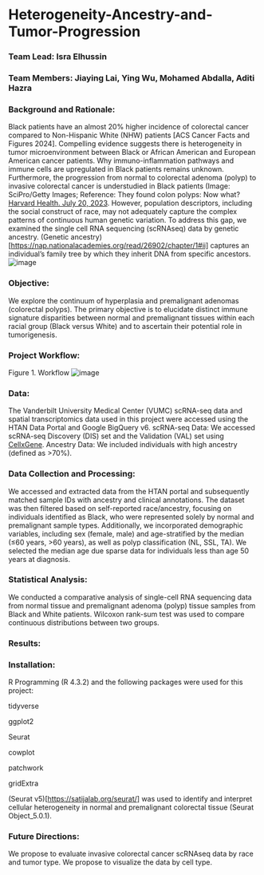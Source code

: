 # Heterogeneity-Ancestry-and-Tumor-Progression
### Team Lead: Isra Elhussin

### Team Members: Jiaying Lai, Ying Wu, Mohamed Abdalla, Aditi Hazra

### Background and Rationale:
Black patients have an almost 20% higher incidence of colorectal cancer compared to Non-Hispanic White (NHW) patients [ACS Cancer Facts and Figures 2024]. Compelling evidence suggests there is heterogeneity in tumor microenvironment between Black or African American and European American cancer patients. Why immuno-inflammation pathways and immune cells are upregulated in Black patients remains unknown. Furthermore, the progression from normal to colorectal adenoma (polyp) to invasive colorectal cancer is understudied in Black patients (Image: SciPro/Getty Images; Reference: They found colon polyps: Now what? [Harvard Health. July 20, 2023](https://www.health.harvard.edu/diseases-and-conditions/they-found-colon-polyps-now-what). However, population descriptors, including the social construct of race, may not adequately capture the complex patterns of continuous human genetic variation. To address this gap, we examined the single cell RNA sequencing (scRNAseq) data by genetic ancestry. (Genetic ancestry)[https://nap.nationalacademies.org/read/26902/chapter/1#ii] captures an individual’s family tree by which they inherit DNA from specific ancestors. 
![image](https://github.com/user-attachments/assets/d7e7f0b4-d6bc-4a73-bf41-dfa5d9052b9d)

### Objective: 
We explore the continuum of hyperplasia and premalignant adenomas (colorectal polyps). The primary objective is to elucidate distinct immune signature disparities between normal and premalignant tissues within each racial group (Black versus White) and to ascertain their potential role in tumorigenesis.

### Project Workflow:

Figure 1.  Workflow
![image](https://github.com/user-attachments/assets/23678e30-6083-4564-856e-37fc3daca475)


### Data:
The Vanderbilt University Medical Center (VUMC) scRNA-seq data and spatial transcriptomics data used in this project were accessed using the HTAN Data Portal and Google BigQuery v6. 
scRNA-seq Data: 
We accessed scRNA-seq Discovery (DIS) set and the Validation (VAL) set using [CellxGene](https://cellxgene.cziscience.com/collections/a48f5033-3438-4550-8574-cdff3263fdfd).
Ancestry Data:
We included individuals with high ancestry (defined as >70%).  


### Data Collection and Processing:

We accessed and extracted data from the HTAN portal and subsequently matched sample IDs with ancestry and clinical annotations. The dataset was then filtered based on self-reported race/ancestry, focusing on individuals identified as Black, who were represented solely by normal and premalignant sample types. Additionally, we incorporated demographic variables, including sex (female, male) and age-stratified by the median (≤60 years, >60 years), as well as polyp classification (NL, SSL, TA). We selected the median age due sparse data for individuals less than age 50 years at diagnosis.


### Statistical Analysis:
We conducted a comparative analysis of single-cell RNA sequencing data from normal tissue and premalignant adenoma (polyp) tissue samples from Black and White patients. Wilcoxon rank-sum test was used to compare continuous distributions between two groups.


### Results:



### Installation:
R Programming (R 4.3.2) and the following packages were used for this project: 

tidyverse

ggplot2

Seurat

cowplot

patchwork

gridExtra

(Seurat v5)[https://satijalab.org/seurat/] was used to identify and interpret cellular heterogeneity in normal and premalignant colorectal tissue (Seurat Object_5.0.1).


### Future Directions:

We propose to evaluate invasive colorectal cancer scRNAseq data by race and tumor type.  We propose to visualize the data by cell type.
